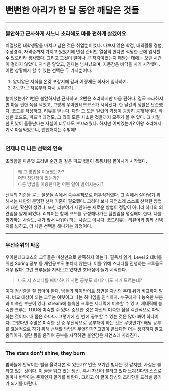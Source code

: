 # 뻔뻔한 아리가 한 달 동안 깨달은 것들

---

### 불안하고 근사하게 사느니 초라해도 마음 편하게 살겠어요.
치열했던 대학생활을 마치고 남은 것은 취업뿐이었다.
나쁘지 않은 학점, 대외활동 경험, 수상경력, 자격증까지 가지고 있었기에 면접 준비만 열심히 한다면 적당한 곳에 입사할 수 있으리라 생각했다.
그리고 그것이 얼마나 큰 착각이었는지 깨닫는 데에는 오랜 시간이 걸리지 않았다.
지식은 얕았고, 인재는 넘쳐났으며, 자존감은 바닥을 치기 시작했다.
이런 상황에서 할 수 있는 선택은 두 가지뿐이다.

1. 얕디얕은 지식을 온갖 포장지에 감싸 어떻게든 회사에 입사하기.
2. 차근차근 처음부터 다시 공부하기.

눈치챘는가? 1번은 불안하지만 근사하고, 2번은 초라하지만 마음 편하다.
결국 초라하지만 마음 편한 쪽을 택했고, 그렇게 우아한테크코스가 시작됐다.
한 달간의 생활은 단순했다. 코드를 작성하고, 리뷰를 받는다.
다만 그 모든 일련의 과정이 굉장히 공개적이다.
작성한 코드도, 피드백 과정도, 그 외의 모든 사소한 것들까지 모두가 볼 수 있다.
그 처절한 민낯이 들통난다는 사실이 너무나도 부끄러웠다.
하지만 어쩌겠는가? 이왕 초라해지기로 마음먹었으니, 뻔뻔해지는 수밖에!

--- 

### 언제나 더 나은 선택의 연속
초라함을 마음껏 드러낸 순간 칼 같은 피드백들이 폭풍처럼 몰아치기 시작했다.

> 왜 그 방법을 이용했는가? <br/>
> 어떤 장단점이 있는가? <br/>
> 다른 방법을 이용한다면 어떤 일이 벌어지는가?<br/>

선택의 기준을 묻는 질문들 속에서 속수무책으로 허우적거렸다.
그 속에서 살아남기 위해서는 나만의 분명한 선택 기준이 필요했다.
그러다 보니 자연스레 스스로 선택한 방법에 대한 확신이 생겼다.
또한 리뷰어가 제안하는 새로운 방법이 정답이 아니라 하나의 의견임을 알게 되었다.
리뷰어는 함께 코드를 구성해나가는 팀원임을 명심해야 한다. 나를 평가하는 사람도, 내가 맞서 싸워야 하는 사람도 아니다.
코드리뷰는 리뷰어와 함께 선택지를 넓히고, 더 나은 선택을 해나가는 과정이다.

---

### 우선순위의 싸움
우아한테크코스의 크루들은 미션만으로 만족하지 않는다.
필독서 읽기, Level 2 대비를 위한 Spring 공부 등 개인공부도 놓치지 않는다.
이를 위해 스터디를 진행하는 크루들도 매우 많다.
그런 크루들을 지켜보고 있자면 조바심이 들기 시작한다.

> 나도 저 스터디를 해야 하나? 저런 공부도 하네? 나도 저거 모르는데?

이때 정신줄을 잘 잡아야 한다. 남들의 하이라이트 장면을 자신의 무대 뒤와 비교하지 말자.
비교 대상이 되는 크루는 여럿이고 나는 하나임을 인식하자.
누구에게나 능숙한 부분과 미숙한 부분이 있다.
stream에 능숙한 크루는 제네릭에 미숙할 수 있고, 제네릭에 능숙한 크루는 TDD에 미숙할 수 있다.
중요한 것은 자신의 미숙한 점을 객관적으로 파악하는 것이다.
내 몸은 하나다. 그렇기에 한 번에 공부할 수 있는 것은 많아 봐야 하나이다.
그렇다면 수많은 미숙한 것 중 우선적으로 공부해야 하는 것은 무엇인가?
해당 공부를 효율적으로 하기 위해 선택할 방법은 무엇인가?
고민이 끝났다면 더는 생각하지 말고 움직이자.
일단 몸을 움직여 공부를 시작하면 불안감은 자연스레 사라진다.

---

### The stars don't shine, they burn
밤하늘에 반짝이는 별을 올려다본 적 있는가? 언뜻 보기엔 빛나는 것 같지만, 사실은 불타고 있는 것이다.
이 글을 읽고 있는 당신. 혹시 자신이 불타고 있다 느껴진다면 스스로 얼마나 반짝이는 존재인지 알기를 바란다.
그리고 이 글이 당신의 초라함을 드러낼 용기가 되기를 바란다.

